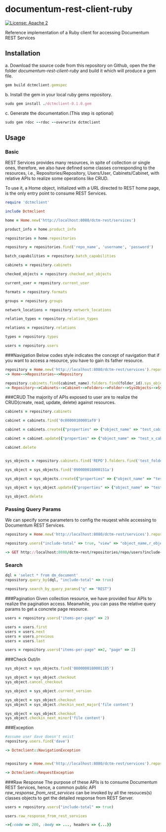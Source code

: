 # documentum-rest-client-ruby
[![License: Apache 2](https://img.shields.io/badge/license-Apache%202.0-brightgreen.svg)](http://www.apache.org/licenses/LICENSE-2.0)

Reference implementation of a Ruby client for accessing Documentum REST Services

## Installation
a. Download the source code from this repository on Github, open the the folder *documentum-rest-client-ruby* and build it which will produce a gem file.
```ruby
gem build dctmclient.gemspec
``` 
b. Install the gem in your local ruby gems repository.
```ruby
sudo gem install ./dctmclient-0.1.0.gem
``` 
c. Generate the documentation.(This step is optional)
```ruby
sudo gem rdoc --rdoc --overwrite dctmclient
```

## Usage 

### Basic
REST Services provides many resources, in spite of collection or single ones, therefore, we also have defined some classes corresponding to the resources, i.e., Repositories/Repository, Users/User, Cabinets/Cabinet, with relative APIs to realize some operations like CRUD.

To use it, a Home object, initialized with a URL directed to REST home page, is the only entry point to consume REST Services.  
```ruby
require 'dctmclient'

include Dctmclient

home = Home.new('http://localhost:8080/dctm-rest/services')

product_info = home.product_info

repositories = home.repositories

repository = repositories.find('repo_name', 'username', 'password')

batch_capabilities = repository.batch_capabilities

cabinets = repository.cabinets

checked_objects = repository.checked_out_objects

current_user = repository.current_user

formats = repository.formats

groups = repository.groups

network_locations = repository.network_locations

relation_types = repository.relation_types

relations = repository.relations

types = repository.types 

users = repository.users
```
###Navigation
Below codes style indicates the concept of navigation that if you want to access a resource, you have to gain its father resource. 
```ruby
repository = Home.new('http://localhost:8080/dctm-rest/services').repositories.find('repo', 'username', 'password'
-> Home-->Repositories-->Repository

repository.cabinets.find(cabinet_name).folders.find(folder_id).sys_objects.find(object_id)
-> Repository-->Cabinets-->Cabinet-->Folders-->Folder-->SysObjects-->SysObject
```

###CRUD
The majority of APIs exposed to user are to realize the CRUD(create, read, update, delete) against resources.
```ruby
cabinets = repository.cabinets

cabinet = cabinets.find('0c00000180001af0')

cabinet = cabinets.create({"properties" => {"object_name" => "test_cabinet"}})

cabinet = cabinet.update({"properties" => {"object_name" => "test_x_cabinet"}})

cabinet.delete


sys_objects = repository.cabinets.find('REPO').folders.find('test_folder').sys_objects

sys_object = sys_objects.find('090000018000151a')

sys_object = sys_objects.create({"properties" => {"object_name" => "test_object"}})

sys_object = sys_object.update({"properties" => {"object_name" => "test_x_object"}})

sys_object.delete
```
### Passing Query Params
We can specify some parameters to config the reuqest while accessing to Documentum REST Services.
```ruby
repository = Home.new('http://localhost:8080/dctm-rest/services').repositories.find('repo', 'username', 'password')

repository.users("include-total" => true, "view" => "object_name,r_object_id", "sort" => "object_name")

-> GET http://localhost:8080/dctm-rest/repositories/repo/users?include-total=true&view=object_name,r_object_id&sort=object_name
```

### Search
```ruby
dql = 'select * from dm_document'
repository.query_by(dql, "include-total" => true)

repository.search_by_query_params("q" => "REST")
```
###Pagination
Given collection resource, we have provided four APIs to realize the pagination access. Meanwhile, you can pass the relative query params to get a concrete page resource.
```ruby
users = repository.users("items-per-page" => 2)

users = users.first
users = users.next
users = users.previous
users = users.last

users = repository.users("items-per-page" =>2, "page" => 2)
```
###Check Out/In
```ruby
sys_object = sys_objects.find('0800000180001185')

sys_object = sys_object.checkout
sys_object.cancel_checkout

sys_object = sys_object.current_version

sys_object = sys_object.checkout
sys_object = sys_object.checkin_next_major('file content')

sys_object = sys_object.checkout
sys_object.checkin_next_minor('file content')
```
###Exception
```ruby
#assume user dave doesn't exist 
repository.users.find('dave')

-> Dctmclient::NavigationException


repository = Home.new('http://localhost:8080/dctm-rest/services').repositories.find('REPO', 'invalid-username', 'invalid-password')

-> Dctmclient::RequestException
```
###Raw Response
The purpose of these APIs is to consume Documentum REST Services, hence, a common public API *raw_response_from_rest_services* can be invoked by all the resouces(s) classes objects to get the detailed response from REST Server.  
```ruby
users = repository.users("include-total" => true)

users.raw_response_from_rest_services

->{:code => 200, :body => ..., headers => {...}}
```
